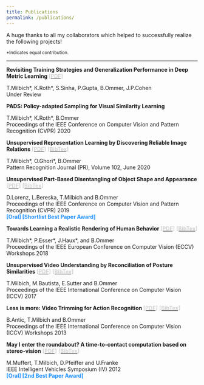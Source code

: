 ```yaml
---
title: Publications
permalink: /publications/
---
```

A huge thanks to all my collaborators which helped to successfully realize the following projects!

<sup id="fn1">*Indicates equal contribution.</sup>

<hr>


<p><b>Revisiting Training Strategies and Generalization Performance in Deep Metric Learning </b>
<a type="button" href="https://arxiv.org/pdf/2002.08473.pdf" target="_blank">
<font color="lightgrey"><b>[PDF]</b></font></a><br />

T.Milbich*, K.Roth*, S.Sinha, P.Gupta, B.Ommer, J.P.Cohen<br />
Under Review <br />
</p>



<p><b>PADS: Policy-adapted Sampling for Visual Similarity Learning </b><br />

T.Milbich*, K.Roth*, B.Ommer<br />
Proceedings of the IEEE Conference on Computer Vision and Pattern Recognition (CVPR) 2020 <br />
</p>



<p><b>Unsupervised Representation Learning by Discovering Reliable Image Relations </b>
<a type="button" href="{{ site.baseurl}}/paper/pr20_unsup_learning.pdf" target="_blank">
<font color="lightgrey"><b>[PDF]</b></font></a> 
<a type="button" href="{{ site.baseurl }}/bibtex/pr20_unsup_learning.bib" target="_blank">
<font color="lightgrey"><b>[BibTex]</b></font></a><br />

T.Milbich*, O.Ghori*, B.Ommer<br />
Pattern Recognition Journal (PR), Volume 102, June 2020 <br />
</p>



<p><b>Unsupervised Part-Based Disentangling of Object Shape and Appearance </b>
<a type="button" href="{{ site.baseurl}}/paper/cvpr19_unsup_disentangle.pdf" target="_blank">
<font color="lightgrey"><b>[PDF]</b></font></a> 
<a type="button" href="{{ site.baseurl }}/bibtex/cvpr19_unsup_disentangle.bib" target="_blank">
<font color="lightgrey"><b>[BibTex]</b></font></a><br />

D.Lorenz, L.Bereska, T.Milbich and B.Ommer<br />
Proceedings of the IEEE Conference on Computer Vision and Pattern Recognition (CVPR) 2019<br />
<b style="color:DodgerBlue;">[Oral] [Shortlist Best Paper Award]</b>
</p>




<p><b>Towards Learning a Realistic Rendering of Human Behavior </b>
<a type="button" href="{{ site.baseurl}}/paper/hbugen18.pdf" target="_blank">
<font color="lightgrey"><b>[PDF]</b></font></a> 
<a type="button" href="{{ site.baseurl }}/bibtex/hbugen18.bib" target="_blank">
<font color="lightgrey"><b>[BibTex]</b></font></a><br />

T.Milbich*, P.Esser*, J.Haux*, and B.Ommer<br />
Proceedings of the IEEE European Conference on Computer Vision (ECCV) Workshops 2018<br />
</p>



<p><b>Unsupervised Video Understanding by Reconciliation of Posture Similarities </b>
<a type="button" href="{{ site.baseurl}}/paper/iccv17_unsup_video.pdf" target="_blank">
<font color="lightgrey"><b>[PDF]</b></font></a> 
<a type="button" href="{{ site.baseurl }}/bibtex/iccv17_unsup_video.bib" target="_blank">
<font color="lightgrey"><b>[BibTex]</b></font></a><br />

T.Milbich, M.Bautista, E.Sutter and B.Ommer<br />
Proceedings of the IEEE International Conference on Computer Vision (ICCV) 2017<br />
</p>



<p><b>Less is more: Video Trimming for Action Recognition </b>
<a type="button" href="{{ site.baseurl}}/paper/eccv13_less_is_more.pdf" target="_blank">
<font color="lightgrey"><b>[PDF]</b></font></a> 
<a type="button" href="{{ site.baseurl }}/bibtex/eccv13_less_is_more.bib" target="_blank">
<font color="lightgrey"><b>[BibTex]</b></font></a><br />

B.Antic, T.Milbich and B.Ommer<br />
Proceedings of the IEEE International Conference on Computer Vision (ICCV) Workshops 2013<br />
</p>



<p><b>May I enter the roundabout? A time-to-contact computation based on stereo-vision</b>
<a type="button" href="{{ site.baseurl}}/paper/iv12_may_i_enter_the_roundabout.pdf" target="_blank">
<font color="lightgrey"><b>[PDF]</b></font></a> 
<a type="button" href="{{ site.baseurl }}/bibtex/iv12_may_i_enter_the_roundabout.bib" target="_blank">
<font color="lightgrey"><b>[BibTex]</b></font></a><br />

M.Muffert, T.Milbich, D.Pfeiffer and U.Franke<br />
IEEE Intelligent Vehicles Symposium (IV) 2012<br />
<b style="color:DodgerBlue;">[Oral] [2nd Best Paper Award]</b></p>


